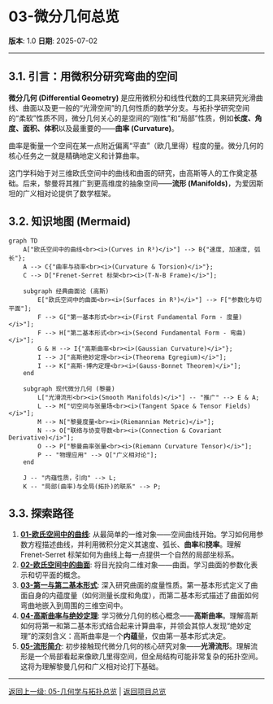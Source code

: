 # 03-微分几何总览

**版本**: 1.0
**日期**: 2025-07-02

---

## 3.1. 引言：用微积分研究弯曲的空间

**微分几何 (Differential Geometry)** 是应用微积分和线性代数的工具来研究光滑曲线、曲面以及更一般的“光滑空间”的几何性质的数学分支。与拓扑学研究空间的“柔软”性质不同，微分几何关心的是空间的“刚性”和“局部”性质，例如**长度、角度、面积、体积**以及最重要的——**曲率 (Curvature)**。

曲率是衡量一个空间在某一点附近偏离“平直”（欧几里得）程度的量。微分几何的核心任务之一就是精确地定义和计算曲率。

这门学科始于对三维欧氏空间中的曲线和曲面的研究，由高斯等人的工作奠定基础。后来，黎曼将其推广到更高维度的抽象空间——**流形 (Manifolds)**，为爱因斯坦的广义相对论提供了数学框架。

## 3.2. 知识地图 (Mermaid)

```mermaid
graph TD
    A["欧氏空间中的曲线<br><i>(Curves in R³)</i>"] --> B{"速度, 加速度, 弧长"};
    A --> C{"曲率与挠率<br><i>(Curvature & Torsion)</i>"};
    C --> D["Frenet-Serret 标架<br><i>(T-N-B Frame)</i>"];
    
    subgraph 经典曲面论 (高斯)
        E["欧氏空间中的曲面<br><i>(Surfaces in R³)</i>"] --> F["参数化与切平面"];
        F --> G["第一基本形式<br><i>(First Fundamental Form - 度量)</i>"];
        F --> H["第二基本形式<br><i>(Second Fundamental Form - 弯曲)</i>"];
        G & H --> I{"高斯曲率<br><i>(Gaussian Curvature)</i>"};
        I --> J["高斯绝妙定理<br><i>(Theorema Egregium)</i>"];
        I --> K["高斯-博内定理<br><i>(Gauss-Bonnet Theorem)</i>"];
    end

    subgraph 现代微分几何 (黎曼)
        L["光滑流形<br><i>(Smooth Manifolds)</i>"] -- "推广" --> E & A;
        L --> M["切空间与张量场<br><i>(Tangent Space & Tensor Fields)</i>"];
        M --> N["黎曼度量<br><i>(Riemannian Metric)</i>"];
        N --> O["联络与协变导数<br><i>(Connection & Covariant Derivative)</i>"];
        O --> P["黎曼曲率张量<br><i>(Riemann Curvature Tensor)</i>"];
        P -- "物理应用" --> Q["广义相对论"];
    end
    
    J -- "内蕴性质，引向" --> L;
    K -- "局部(曲率)与全局(拓扑)的联系" --> P;

```

## 3.3. 探索路径

1. **[01-欧氏空间中的曲线](./01-欧氏空间中的曲线.md)**: 从最简单的一维对象——空间曲线开始。学习如何用参数方程描述曲线，并利用微积分定义其速度、弧长、**曲率**和**挠率**。理解 Frenet-Serret 标架如何为曲线上每一点提供一个自然的局部坐标系。
2. **[02-欧氏空间中的曲面](./02-欧氏空间中的曲面.md)**: 将目光投向二维对象——曲面。学习曲面的参数化表示和切平面的概念。
3. **[03-第一与第二基本形式](./03-第一与第二基本形式.md)**: 深入研究曲面的度量性质。第一基本形式定义了曲面自身的内蕴度量（如何测量长度和角度），而第二基本形式描述了曲面如何弯曲地嵌入到周围的三维空间中。
4. **[04-高斯曲率与绝妙定理](./04-高斯曲率与绝妙定理.md)**: 学习微分几何的核心概念——**高斯曲率**。理解高斯如何将第一和第二基本形式结合起来计算曲率，并领会其惊人发现“绝妙定理”的深刻含义：高斯曲率是一个**内蕴**量，仅由第一基本形式决定。
5. **[05-流形简介](./05-流形简介.md)**: 初步接触现代微分几何的核心研究对象——**光滑流形**。理解流形是一个局部看起来像欧几里得空间，但全局结构可能非常复杂的拓扑空间。这将为理解黎曼几何和广义相对论打下基础。

---
[返回上一级: 05-几何学与拓扑总览](../00-05-几何与拓扑总览.md) | [返回项目总览](../../09-项目总览/00-项目总览.md)
